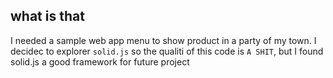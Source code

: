 ## what is that
I needed a sample web app menu to show product in a party of my town.
I decidec to explorer `solid.js` so the qualiti of this code is `A SHIT`, but I found solid.js a good framework for future project